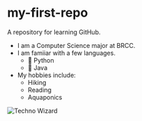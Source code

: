 # my-first-repo
A repository for learning GitHub.

- I am a Computer Science major at BRCC.
- I am famiiar with a few languages.
    - 🌱 Python
    - 🌱 Java
- My hobbies include:
    - Hiking
    - Reading
    - Aquaponics


![Techno Wizard](https://github.com/user-attachments/assets/47a7c388-74c3-45d1-8d3a-05863c3bb243)
